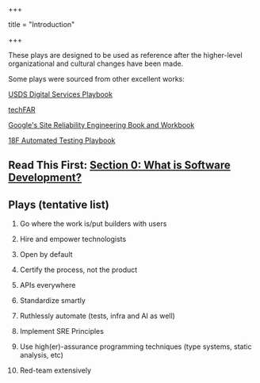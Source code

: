 +++

title = "Introduction"

+++

These plays are designed to be used as reference after the higher-level organizational and cultural changes have been made.

Some plays were sourced from other excellent works:

[USDS Digital Services Playbook](https://playbook.cio.gov/)

[techFAR](https://techfarhub.cio.gov/handbook/)

[Google's Site Reliability Engineering Book and Workbook](https://landing.google.com/sre/books/)

[18F Automated Testing Playbook](https://github.com/18F/automated-testing-playbook)

## Read This First: [Section 0: What is Software Development?](/what-is-software-development.html)

## Plays (tentative list)

1. Go where the work is/put builders with users

1. Hire and empower technologists

1. Open by default

1. Certify the process, not the product

1. APIs everywhere

1. Standardize smartly

1. Ruthlessly automate (tests, infra and AI as well)

1. Implement SRE Principles

1. Use high(er)-assurance programming techniques (type systems, static analysis, etc)

1. Red-team extensively